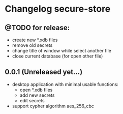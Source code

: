 # Changelog secure-store

## @TODO for release:
- create new *.xdb files
- remove old secrets
- change title of window while select another file
- close current database (for open other file)

## 0.0.1 (Unreleased yet...)

 * desktop application with minimal usable functions:
   * open *.xdb files
   * add new secrets
   * edit secrets
 * support cypher algorithm aes_256_cbc

